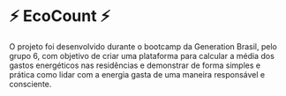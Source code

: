 # ⚡️ EcoCount ⚡️

O projeto foi desenvolvido durante o bootcamp da Generation Brasil, pelo grupo 6, 
com objetivo de criar uma plataforma para calcular a média dos gastos energéticos nas 
residências e demonstrar de forma simples e prática como lidar com a energia gasta de 
uma maneira responsável e consciente.
